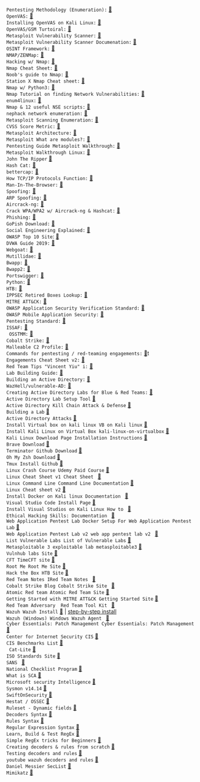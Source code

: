`Pentesting Methodology (Enumeration):` [🔗](https://medium.com/@nclvnp/enumeration-1976c5d55b1b )<br>
`OpenVAS:` [🔗](https://www.openvas.org/) <br>
`Installing OpenVAS on Kali Linux:` [🔗](https://agix.com.au/installing-openvas-on-kali-in-2020/) <br>
`OpenVAS/GSM Turtoiral:` [🔗](https://securitytrails.com/blog/openvas-vulnerability-scanner)  <br>
`Metasploit Vulnerability Scanner:` [🔗](https://linuxhint.com/metasploit_vurnerability_scanner_linux/) <br>
`Metasploit Vulnerability Scanner Documenation:` [🔗]( https://www.offsec.com/metasploit-unleashed/vulnerability-scanning) <br>
`OSINT Framework:` [🔗](https://osintframework.com/) <br>
`NMAP/ZENMap:` [🔗](https://nmap.org/download.html) <br>
`Hacking w/ Nmap:` [🔗](https://www.youtube.com/watch?v=_JvtO-oe8k8) <br>
`Nmap Cheat Sheet:` [🔗](https://hackertarget.com/nmap-cheatsheet-a-quick-reference-guide/) <br>
`Noob's guide to Nmap:` [🔗](https://www.linux.com/training-tutorials/beginners-guide-nmap/) <br>
`Station X Nmap Cheat sheet:` [🔗](https://www.stationx.net/nmap-cheat-sheet/) <br>
`Nmap w/ Python3:` [🔗](https://pypi.org/project/python3-nmap/) <br>
`Nmap Tutorial on finding Network Vulnerabilities:` [🔗](https://www.youtube.com/watch?v=4t4kBkMsDbQ) <br>
`enum4linux:` [🔗](https://labs.portcullis.co.uk/tools/enum4linux/#:~:text=Enum4linux%20is%20a%20tool%20for,%2C%20rpclient%2C%20net%20and%20nmblookup.url) <br>
`Nmap & 12 useful NSE scripts:` [🔗]( https://research.securitum.com/nmap-and-12-useful-nse-scripts/ )<br>
`nephack network enumeration:` [🔗](https://www.nephack.com/metasploit-basic-enumeration) <br>
`Metasploit Scanning Enumeration:` [🔗](https://asecuritysite.com/csn10107_lab05.pdf) <br>
`CVSS Score Metric:` [🔗](https://www.balbix.com/insights/understanding-cvss-scores/) <br>
`Metasploit Architecture:` [🔗](https://www.offsec.com/metasploit-unleashed/metasploit-architecture) <br>
`Metasploit What are modules?:` [🔗](https://www.varonis.com/blog/what-is-metasploit) <br>
`Pentesting Guide Metasploit Walkthrough:` [🔗](https://stuffwithaurum.com/2015/06/14/metasploitable-2-walkthrough-an-exploitation-guide/) <br>
`Metasploit Walkthrough Linux:` [🔗](https://stuffwithaurum.com/2020/04/17/metasploitable-3-linux-an-exploitation-guide/) <br>
`John The Ripper` [🔗](https://countuponsecurity.files.wordpress.com/2016/09/jtr-cheat-sheet.pdf&ved=2ahUKEwiyuLm5vOLuAhVhu1kKHZOhDxAQFjAAegQIARAB&usg=AOvVaw3pcj4E387RoazPnuRH7LDTu)<br>
`Hash Cat:` [🔗](https://www.blackhillsinfosec.com/wp-content/uploads/2020/09/HashcatCheatSheet.v2018.1b.pdf) <br>
`bettercap:` [🔗](https://www.bettercap.org/) <br>
`How TCP/IP Protocols Function:` [🔗](https://docs.oracle.com/cd/E18752_01/html/816-4554/ipov-29.html) <br>
`Man-In-The-Browser:` [🔗](https://doubleoctopus.com/security-wiki/threats-and-tools/man-in-the-browser-attack/) <br>
`Spoofing:` [🔗](https://www.cyberpunk.rs/whats-spoofing-and-how-to-defend-agai) <br>
`ARP Spoofing:` [🔗](https://huzeifabhai.blogspot.com/2011/08/arp-spoofing-explained.html) <br>
`Aircrack-ng:` [🔗](https://www.aircrack-ng.org/doku.php?id=cracking_wpa) <br>
`Crack WPA/WPA2 w/ Aircrack-ng & Hashcat:` [🔗](https://medium.com/@brannondorsey/crack-wpa-wpa2-wi-fi-routers-with-aircrack-ng-and-hashcat-a5a5d3ffea46) <br>
`Phishing:` [🔗](https://www.ired.team/offensive-security/initial-access/phishing-with-gophish-and-digitalocean) <br>
`GoPish Download:` [🔗](https://github.com/gophish/gophish/releases) <br>
`Social Engineering Explained:` [🔗](https://www.tripwire.com/state-of-security/5-social-engineering-attacks-to-watch-out-for)  <br>
`OWASP Top 10 Site`: [🔗](https://owasp.org/www-project-top-ten/) <br>
`DVWA Guide 2019:` [🔗](https://github.com/keewenaw/dvwa-guide-2019/tree/master/low) <br>
`Webgoat:`  [🔗](https://offensivehack.wordpress.com/2018/07/17/webgoat-walkthrough/) <br>
`Mutillidae:` [🔗](https://matrixlabsblog.wordpress.com/2019/04/14/owasp-mutillidae-walkthrough/) <br>
`Bwapp:` [🔗](https://jaiguptanick.github.io/Blog/blog/Walkthrough_of_bWAPP_solutions_A1_injection_writeups/) <br>
`Bwapp2:` [🔗](https://jaiguptanick.github.io/Blog/blog/Walkthrough_of_bWAPP_solutions_A4_Insecure_Direct_Object_References_writeups/) <br>
`Portswigger:` [🔗](https://portswigger.net/web-security/all-labs) <br>
`Python:` [🔗](https://github.com/wilfredinni/python-cheatsheet)  <br>
`HTB:` [🔗](https://www.youtube.com/c/ippsec/videos) <br>
`IPPSEC Retired Boxes Lookup:` [🔗](https://ippsec.rocks/?) <br>
`MITRE ATT&CK:` [🔗](https://attack.mitre.org/) <br>
`OWASP Application Security Verification Standard:` [🔗](https://owasp.org/www-project-application-security-verification-standard/) <br>
`OWASP Mobile Application Security:` [🔗](https://owasp.org/www-project-mobile-app-security/) <br>
`Pentesting Standard:` [🔗](http://www.pentest-standard.org/index.php/Main_Page) <br>
`ISSAF:` [🔗](https://untrustednetwork.net/files/issaf0.2.1.pdf) <br>
` OSSTMM:` [🔗](https://www.isecom.org/OSSTMM.3.pdf) <br>
`Cobalt Strike:` [🔗](https://www.cobaltstrike.com/training/) <br>
`Malleable C2 Profile:` [🔗](https://raw.githubusercontent.com/bigb0sss/RedTeam-OffensiveSecurity/master/01-CobaltStrike/malleable_C2_profile/CS4.0_guideline.profile) <br>
`Commands for pentesting / red-teaming engagements:` [🔗](https://www.ired.team/offensive-security-experiments/offensive-security-cheetsheets)t <br>
`Engagements Cheat Sheet v2:` [🔗](https://www.ired.team/offensive-security-experiments/offensive-security-cheetsheets) <br>
`Red Team Tips "Vincent Yiu" i:` [🔗](https://www.vincentyiu.com/red-team-tips) <br>
`Lab Building Guide:` [🔗](https://medium.com/@vartaisecurity/lab-building-guide-virtual-active-directory-5f0d0c8eb907) <br>
`Building an Active Directory:` [🔗](https://robertscocca.medium.com/building-an-active-directory-lab-82170dd73fb4) <br>
`WazHell/vulnerable-AD:` [🔗](https://github.com/WazeHell/vulnerable-AD) <br>
`Creating Active Directory Labs for Blue & Red Teams:` [🔗](https://sec-consult.com/blog/detail/creating-active-directory-labs-for-blue-and-red-teams/) <br>
`Active Directory Lab Setup Tool` [🔗](https://browninfosecguy.com/Active-Directory-Lab-Setup-Tool) <br>
`Active Directory Kill Chain Attack & Defense` [🔗](https://github.com/infosecn1nja/AD-Attack-Defense/blob/master/README.md)<br>
`Building a Lab` [🔗](https://github.com/rmusser01/Infosec_Reference/blob/master/Draft/Building_A_Lab.md#AD) <br>
`Active Directory Attacks` [🔗](https://github.com/swisskyrepo/PayloadsAllTheThings/blob/master/Methodology%20and%20Resources/Active%20Directory%20Attack.md) <br>
`Install Virtual box on kali linux VB on Kali linux` [🔗](https://computingforgeeks.com/install-virtualbox-on-kali-linux-linux-mint/) <br>
`Install Kali Linux on Virtual Box kali-linux-on-virtualbox` [🔗](https://phoenixnap.com/kb/how-to-install-kali-linux-on-virtualbox) <br>
`Kali Linux Download Page Installation Instructions` [🔗](https://www.kali.org/docs/installation) <br>
`Brave Download` [🔗](https://brave.com/linux/) <br>
`Terminator Github Download` [🔗](https://github.com/gnome-terminator/terminator) <br>
`Oh My Zsh Download` [🔗](https://github.com/ohmyzsh/ohmyzshv) <br>
`Tmux Install Github` [🔗](https://github.com/gpakosz/.tmux) <br>
`Linux Crash Course Udemy Paid Course` [🔗](https://www.udemy.com/course/complete-linux-command-line-and-terminal-productivity/?referralCode=C04E03F051295B7035C0) <br>
`Linux Cheat Sheet v1 Cheat Sheet ` [🔗](https://linoxide.com/guide/linux-cheat-sheet.png) <br>
`Linux Command Line Command Line Documentation` [🔗](https://cheatography.com/davechild/cheat-sheets/linux-command-line/) <br>
`Linux Cheat sheet v2` [🔗](https://phoenixnap.com/kb/linux-commands-cheat-sheet) <br>
`Install Docker on Kali linux Documentation ` [🔗](https://linuxhint.com/install_docker_kali_linux/) <br>
`Visual Studio Code Install Page` [🔗](https://code.visualstudio.com/download) <br>
`Install Visual Studios on Kali Linux How to ` [🔗](https://computingforgeeks.com/how-to-install-visual-studio-code-on-kali-linux/) <br>
`Ethical Hacking Skills: Documentation ` [🔗](https://www.tutorialspoint.com/ethical_hacking/ethical_hacking_skills.htm) <br>
`Web Application Pentest Lab Docker Setup For Web Application Pentest Lab` [🔗](https://www.hackingarticles.in/web-application-pentest-lab-setup-using-docker/) <br>
`Web Application Pentest Lab v2 web app pentest lab v2 ` [🔗](https://medium.com/@riddhishsarode13/web-application-pentest-lab-setup-using-docker-install-docker-and-start-hacking-2b6722717fb5) <br>
`List Vulnerable Labs List of Vulnerable Labs` [🔗](https://github.com/kaiiyer/awesome-vulnerable) <br>
`Metasploitable 3 exploitable lab metasploitable3` [🔗](https://github.com/rapid7/metasploitable3) <br>
`Vulnhub labs Site` [🔗](https://www.vulnhub.com/) <br>
`CFT TimeCFT site` [🔗](https://ctftime.org/) <br>
`Root Me Root Me Site` [🔗](https://www.root-me.org/) <br>
`Hack the Box HTB Site` [🔗](https://www.hackthebox.com/) <br>
`Red Team Notes IRed Team Notes ` [🔗](https://www.ired.team/) <br>
`Cobalt Strike Blog Cobalt Strike Site ` [🔗](https://www.cobaltstrike.com/) <br>
`Atomic Red team Atomic Red Team Site` [🔗](https://github.com/redcanaryco/atomic-red-team) <br>
`Getting Started with MITRE ATT&CK Getting Started Site` [🔗](https://medium.com/mitre-attack/getting-started-with-attack-red-29f074ccf7e3) <br>
`Red Team Adversary  Red Team Tool Kit ` [🔗](https://0x1.gitlab.io/pentesting/Red-Teaming-Toolkit) <br>
`Wazuh Wazuh Install` [🔗](https://wazuh.com/install/) | [step-by-step install](https://documentation.wazuh.com/4.0/installation-guide/open-distro/all-in-one-deployment/all_in_one.html) <br>
`Wazuh (Windows) Windows Wazuh Agent ` [🔗](https://documentation.wazuh.com/4.0/installation-guide/wazuh-agent/wazuh_agent_package_windows.html)  <br>
`Cyber Essentials: Patch Management Cyber Essentials: Patch Management` [🔗](https://www.itgovernance.co.uk/patch-management) <br>
`Center for Internet Security CIS` [🔗](https://www.cisecurity.org/) <br>
`CIS Benchmarks List` [🔗](https://www.cisecurity.org/cis-benchmarkshttps://www.cisecurity.org/cis-benchmarks) <br>
` Cat-Lite` [🔗](https://learn.cisecurity.org/cis-cat-lite) <br>
`ISO Standards Site` [🔗](https://www.iso.org/standards.html) <br>
`SANS ` [🔗](https://www.sans.org/information-security-policy/) <br>
`National Checklist Program` [🔗](https://ncp.nist.gov/repository) <br>
`What is SCA` [🔗](https://documentation.wazuh.com/current/user-manual/capabilities/sec-config-assessment/what-is-it.html) <br>
`Microsoft security Intelligence` [🔗](https://www.microsoft.com/en-us/wdsi/threats) <br>
`Sysmon v14.14` [🔗](https://learn.microsoft.com/en-us/sysinternals/downloads/sysmon) <br>
`SwiftOnSecurity` [🔗](https://github.com/SwiftOnSecurity/sysmon-config/blob/master/sysmonconfig-export.xml) <br>
`Hestat / OSSEC` [🔗](https://github.com/Hestat/ossec-sysmon) <br>
`Ruleset - Dynamic fields` [🔗](https://documentation.wazuh.com/current/user-manual/ruleset/dynamic-fields.html) <br>
`Decoders Syntax` [🔗](https://documentation.wazuh.com/current/user-manual/ruleset/ruleset-xml-syntax/decoders.html) <br>
`Rules Syntax` [🔗](https://documentation.wazuh.com/current/user-manual/ruleset/ruleset-xml-syntax/rules.html) <br>
`Regular Expression Syntax` [🔗](https://documentation.wazuh.com/current/user-manual/ruleset/ruleset-xml-syntax/regex.html) <br>
`Learn, Build & Test RegEx` [🔗](https://regexr.com/) <br>
`Simple RegEx tricks for Beginners` [🔗](https://www.freecodecamp.org/news/simple-regex-tricks-for-beginners-3acb3fa257cb) <br>
`Creating decoders & rules from scratch` [🔗](https://wazuh.com/blog/creating-decoders-and-rules-from-scratch/) <br>
`Testing decoders and rules` [🔗](https://documentation.wazuh.com/current/user-manual/ruleset/testing.html) <br>
`youtube wazuh decoders and rules` [🔗](https://www.youtube.com/watch?v=2HMo4h7elAA) <br>
`Daniel Messier SecList` [🔗](https://github.com/danielmiessler/SecLists) <br>
`Mimikatz` [🔗](https://github.com/gentilkiwi/mimikatz/release) <br>
